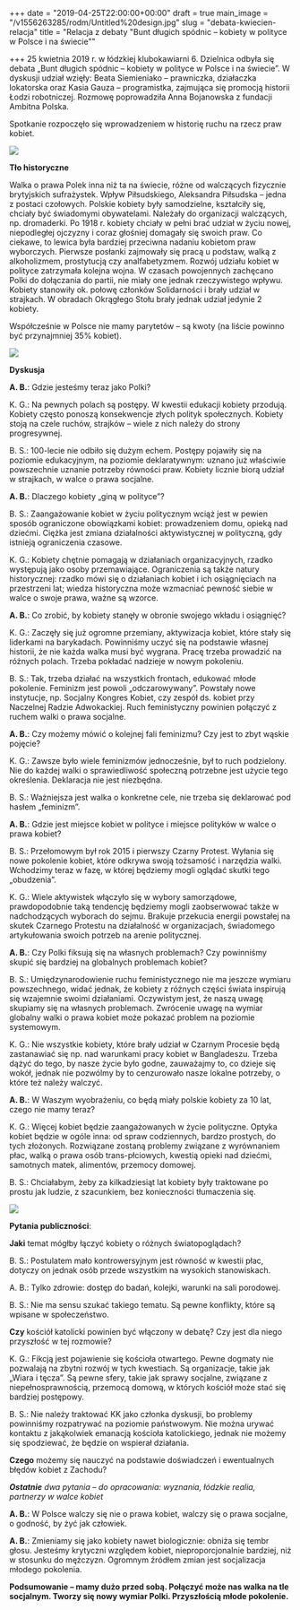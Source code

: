 +++
date = "2019-04-25T22:00:00+00:00"
draft = true
main_image = "/v1556263285/rodm/Untitled%20design.jpg"
slug = "debata-kwiecien-relacja"
title = "Relacja z debaty \"Bunt długich spódnic – kobiety w polityce w Polsce i na świecie\""

+++
25 kwietnia 2019 r. w łódzkiej klubokawiarni 6. Dzielnica odbyła się debata „Bunt długich spódnic – kobiety w polityce w Polsce i na świecie”. W dyskusji udział wzięły: Beata Siemieniako – prawniczka, działaczka lokatorska oraz Kasia Gauza – programistka, zajmująca się promocją historii Łodzi robotniczej. Rozmowę poprowadziła Anna Bojanowska z fundacji Ambitna Polska.

Spotkanie rozpoczęło się wprowadzeniem w historię ruchu na rzecz praw kobiet.

  
![](https://res.cloudinary.com/inspro/image/upload/v1556263538/rodm/IMG_4949.jpg)

**Tło historyczne**

Walka o prawa Polek inna niż ta na świecie, różne od walczących fizycznie brytyjskich sufrażystek. Wpływ Piłsudskiego, Aleksandra Piłsudska – jedna z postaci czołowych. Polskie kobiety były samodzielne, kształciły się, chciały być świadomymi obywatelami. Należały do organizacji walczących, np. dromaderki. Po 1918 r. kobiety chciały w pełni brać udział w życiu nowej, niepodległej ojczyzny i coraz głośniej domagały się swoich praw. Co ciekawe, to lewica była bardziej przeciwna nadaniu kobietom praw wyborczych. Pierwsze posłanki zajmowały się pracą u podstaw, walką z alkoholizmem, prostytucją czy analfabetyzmem. Rozwój udziału kobiet w polityce zatrzymała kolejna wojna. W czasach powojennych zachęcano Polki do dołączania do partii, nie miały one jednak rzeczywistego wpływu. Kobiety stanowiły ok. połowę członków Solidarności i brały udział w strajkach. W obradach Okrągłego Stołu brały jednak udział jedynie 2 kobiety.

Współcześnie w Polsce nie mamy parytetów – są kwoty (na liście powinno być przynajmniej 35% kobiet).

  
![](https://res.cloudinary.com/inspro/image/upload/v1556263555/rodm/IMG_4941.jpg)

**Dyskusja**

**A. B.**: Gdzie jesteśmy teraz jako Polki?

K. G.: Na pewnych polach są postępy. W kwestii edukacji kobiety przodują. Kobiety często ponoszą konsekwencje złych polityk społecznych. Kobiety stoją na czele ruchów, strajków – wiele z nich należy do strony progresywnej.

B. S.: 100-lecie nie odbiło się dużym echem. Postępy pojawiły się na poziomie edukacyjnym, na poziomie deklaratywnym: uznano już właściwie powszechnie uznanie potrzeby równości praw. Kobiety licznie biorą udział w strajkach, w walce o prawa socjalne.

**A. B.**: Dlaczego kobiety „giną w polityce”?

B. S.: Zaangażowanie kobiet w życiu politycznym wciąż jest w pewien sposób ograniczone obowiązkami kobiet: prowadzeniem domu, opieką nad dziećmi. Ciężka jest zmiana działalności aktywistycznej w polityczną, gdy istnieją ograniczenia czasowe.

K. G.: Kobiety chętnie pomagają w działaniach organizacyjnych, rzadko występują jako osoby przemawiające. Ograniczenia są także natury historycznej: rzadko mówi się o działaniach kobiet i ich osiągnięciach na przestrzeni lat; wiedza historyczna może wzmacniać pewność siebie w walce o swoje prawa, ważne są wzorce.

**A. B.**: Co zrobić, by kobiety stanęły w obronie swojego wkładu i osiągnięć?

K. G.: Zaczęły się już ogromne przemiany, aktywizacja kobiet, które stały się liderkami na barykadach. Powinniśmy uczyć się na podstawie własnej historii, że nie każda walka musi być wygrana. Pracę trzeba prowadzić na różnych polach. Trzeba pokładać nadzieje w nowym pokoleniu.

B. S.: Tak, trzeba działać na wszystkich frontach, edukować młode pokolenie. Feminizm jest powoli „odczarowywany”. Powstały nowe instytucje, np. Socjalny Kongres Kobiet, czy zespół ds. kobiet przy Naczelnej Radzie Adwokackiej. Ruch feministyczny powinien połączyć z ruchem walki o prawa socjalne.

**A. B.**: Czy możemy mówić o kolejnej fali feminizmu? Czy jest to zbyt wąskie pojęcie?

K. G.: Zawsze było wiele feminizmów jednocześnie, był to ruch podzielony. Nie do każdej walki o sprawiedliwość społeczną potrzebne jest użycie tego określenia. Deklaracja nie jest niezbędna.

B. S.: Ważniejsza jest walka o konkretne cele, nie trzeba się deklarować pod hasłem „feminizm”.

**A. B.**: Gdzie jest miejsce kobiet w polityce i miejsce polityków w walce o prawa kobiet?

B. S.: Przełomowym był rok 2015 i pierwszy Czarny Protest. Wyłania się nowe pokolenie kobiet, które odkrywa swoją tożsamość i narzędzia walki. Wchodzimy teraz w fazę, w której będziemy mogli oglądać skutki tego „obudzenia”.

K. G.: Wiele aktywistek włączyło się w wybory samorządowe, prawdopodobnie taką tendencję będziemy mogli zaobserwować także w nadchodzących wyborach do sejmu. Brakuje przekucia energii powstałej na skutek Czarnego Protestu na działalność w organizacjach, świadomego artykułowania swoich potrzeb na arenie politycznej.

**A. B.**: Czy Polki fiksują się na własnych problemach? Czy powinniśmy skupić się bardziej na globalnych problemach kobiet?

B. S.: Umiędzynarodowienie ruchu feministycznego nie ma jeszcze wymiaru powszechnego, widać jednak, że kobiety z różnych części świata inspirują się wzajemnie swoimi działaniami. Oczywistym jest, że naszą uwagę skupiamy się na własnych problemach. Zwrócenie uwagę na wymiar globalny walki o prawa kobiet może pokazać problem na poziomie systemowym.

K. G.: Nie wszystkie kobiety, które brały udział w Czarnym Procesie będą zastanawiać się np. nad warunkami pracy kobiet w Bangladeszu. Trzeba dążyć do tego, by nasze życie było godne, zauważajmy to, co dzieje się wokół, jednak nie pozwólmy by to cenzurowało nasze lokalne potrzeby, o które też należy walczyć.

**A. B.**: W Waszym wyobrażeniu, co będą miały polskie kobiety za 10 lat, czego nie mamy teraz?

K. G.: Więcej kobiet będzie zaangażowanych w życie polityczne. Optyka kobiet będzie w ogóle inna: od spraw codziennych, bardzo prostych, do tych złożonych. Rozwiązane zostaną problemy związane z wyrównaniem płac, walką o prawa osób trans-płciowych, kwestią opieki nad dziećmi, samotnych matek, alimentów, przemocy domowej.

B. S.: Chciałabym, żeby za kilkadziesiąt lat kobiety były traktowane po prostu jak ludzie, z szacunkiem, bez konieczności tłumaczenia się.

  
![](https://res.cloudinary.com/inspro/image/upload/v1556263568/rodm/IMG_4958.jpg)

**Pytania publiczności**:

**Jaki** temat mógłby łączyć kobiety o różnych światopoglądach?

B. S.: Postulatem mało kontrowersyjnym jest równość w kwestii płac, dotyczy on jednak osób przede wszystkim na wysokich stanowiskach.

A. B.: Tylko zdrowie: dostęp do badań, kolejki, warunki na sali porodowej.

B. S.: Nie ma sensu szukać takiego tematu. Są pewne konflikty, które są wpisane w społeczeństwo.

**Czy** kościół katolicki powinien być włączony w debatę? Czy jest dla niego przyszłość w tej rozmowie?

K. G.: Fikcją jest pojawienie się kościoła otwartego. Pewne dogmaty nie pozwalają na zbytni rozwój w tych kwestiach. Są organizacje, takie jak „Wiara i tęcza”. Są pewne sfery, takie jak sprawy socjalne, związane z niepełnosprawnością, przemocą domową, w których kościół może stać się bardziej postępowy.

B. S.: Nie należy traktować KK jako członka dyskusji, bo problemy powinniśmy rozpatrywać na poziomie państwowym. Nie można urywać kontaktu z jakąkolwiek emanacją kościoła katolickiego, jednak nie możemy się spodziewać, że będzie on wspierał działania.

**Czego** możemy się nauczyć na podstawie doświadczeń i ewentualnych błędów kobiet z Zachodu?

**_Ostatnie_** _dwa pytania – do opracowania: wyznania, łódzkie realia, partnerzy w walce kobiet_

**A. B.**: W Polsce walczy się nie o prawa kobiet, walczy się o prawa socjalne, o godność, by żyć jak człowiek.

**A. B.**: Zmieniamy się jako kobiety nawet biologicznie: obniża się tembr głosu. Jesteśmy krytyczni względem kobiet, nieproporcjonalnie bardziej, niż w stosunku do mężczyzn. Ogromnym źródłem zmian jest socjalizacja młodego pokolenia.

**Podsumowanie – mamy dużo przed sobą. Połączyć może nas walka na tle socjalnym. Tworzy się nowy wymiar Polki. Przyszłością młode pokolenie.**